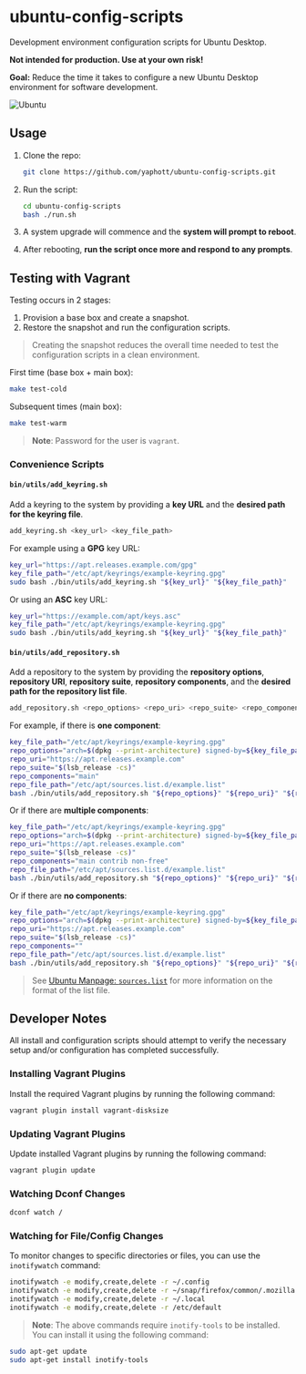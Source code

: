 # ubuntu-config-scripts

Development environment configuration scripts for Ubuntu Desktop.

**Not intended for production. Use at your own risk!**

**Goal:** Reduce the time it takes to configure a new Ubuntu Desktop environment for software development.

![Ubuntu](https://img.shields.io/badge/Ubuntu-E95420?style=for-the-badge&logo=ubuntu&logoColor=white)

## Usage

1. Clone the repo:

    ```bash
    git clone https://github.com/yaphott/ubuntu-config-scripts.git
    ```

2. Run the script:

    ```bash
    cd ubuntu-config-scripts
    bash ./run.sh
    ```

3. A system upgrade will commence and the **system will prompt to reboot**.
4. After rebooting, **run the script once more and respond to any prompts**.

## Testing with Vagrant

Testing occurs in 2 stages:

1. Provision a base box and create a snapshot.
2. Restore the snapshot and run the configuration scripts.

> Creating the snapshot reduces the overall time needed to test the configuration scripts in a clean environment.

First time (base box + main box):

```bash
make test-cold
```

Subsequent times (main box):

```bash
make test-warm
```

> **Note**: Password for the user is `vagrant`.

### Convenience Scripts

#### `bin/utils/add_keyring.sh`

Add a keyring to the system by providing a **key URL** and the **desired path for the keyring file**.

```bash
add_keyring.sh <key_url> <key_file_path>
```

For example using a **GPG** key URL:

```bash
key_url="https://apt.releases.example.com/gpg"
key_file_path="/etc/apt/keyrings/example-keyring.gpg"
sudo bash ./bin/utils/add_keyring.sh "${key_url}" "${key_file_path}"
```

Or using an **ASC** key URL:

```bash
key_url="https://example.com/apt/keys.asc"
key_file_path="/etc/apt/keyrings/example-keyring.gpg"
sudo bash ./bin/utils/add_keyring.sh "${key_url}" "${key_file_path}"
```

#### `bin/utils/add_repository.sh`

Add a repository to the system by providing the **repository options**, **repository URI**, **repository suite**, **repository components**, and the **desired path for the repository list file**.

```bash
add_repository.sh <repo_options> <repo_uri> <repo_suite> <repo_components> <repo_file_path>
```

For example, if there is **one component**:

```bash
key_file_path="/etc/apt/keyrings/example-keyring.gpg"
repo_options="arch=$(dpkg --print-architecture) signed-by=${key_file_path}"
repo_uri="https://apt.releases.example.com"
repo_suite="$(lsb_release -cs)"
repo_components="main"
repo_file_path="/etc/apt/sources.list.d/example.list"
bash ./bin/utils/add_repository.sh "${repo_options}" "${repo_uri}" "${repo_suite}" "${repo_components}" "${repo_file_path}"
```

Or if there are **multiple components**:

```bash
key_file_path="/etc/apt/keyrings/example-keyring.gpg"
repo_options="arch=$(dpkg --print-architecture) signed-by=${key_file_path}"
repo_uri="https://apt.releases.example.com"
repo_suite="$(lsb_release -cs)"
repo_components="main contrib non-free"
repo_file_path="/etc/apt/sources.list.d/example.list"
bash ./bin/utils/add_repository.sh "${repo_options}" "${repo_uri}" "${repo_suite}" "${repo_components}" "${repo_file_path}"
```

Or if there are **no components**:

```bash
key_file_path="/etc/apt/keyrings/example-keyring.gpg"
repo_options="arch=$(dpkg --print-architecture) signed-by=${key_file_path}"
repo_uri="https://apt.releases.example.com"
repo_suite="$(lsb_release -cs)"
repo_components=""
repo_file_path="/etc/apt/sources.list.d/example.list"
bash ./bin/utils/add_repository.sh "${repo_options}" "${repo_uri}" "${repo_suite}" "${repo_components}" "${repo_file_path}"
```

> See [Ubuntu Manpage: `sources.list`](https://manpages.ubuntu.com/manpages/xenial/man5/sources.list.5.html) for more information on the format of the list file.

## Developer Notes

All install and configuration scripts should attempt to verify the necessary setup and/or configuration has completed successfully.

### Installing Vagrant Plugins

Install the required Vagrant plugins by running the following command:

```bash
vagrant plugin install vagrant-disksize
```

### Updating Vagrant Plugins

Update installed Vagrant plugins by running the following command:

```bash
vagrant plugin update
```

### Watching Dconf Changes

```bash
dconf watch /
```

### Watching for File/Config Changes

To monitor changes to specific directories or files, you can use the `inotifywatch` command:

```bash
inotifywatch -e modify,create,delete -r ~/.config
inotifywatch -e modify,create,delete -r ~/snap/firefox/common/.mozilla
inotifywatch -e modify,create,delete -r ~/.local
inotifywatch -e modify,create,delete -r /etc/default
```

> **Note**: The above commands require `inotify-tools` to be installed. You can install it using the following command:

```bash
sudo apt-get update
sudo apt-get install inotify-tools
```
